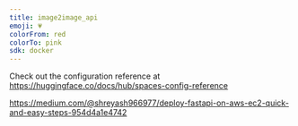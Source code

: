 ```yaml
---
title: image2image_api
emoji: 💗
colorFrom: red
colorTo: pink
sdk: docker
---
```


Check out the configuration reference at https://huggingface.co/docs/hub/spaces-config-reference

https://medium.com/@shreyash966977/deploy-fastapi-on-aws-ec2-quick-and-easy-steps-954d4a1e4742
